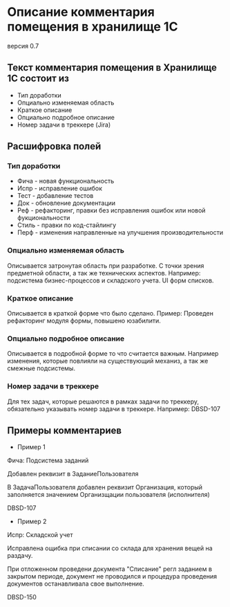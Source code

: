 # Описание комментария помещения в хранилище 1С
версия 0.7

## Текст комментария помещения в Хранилище 1С состоит из

* Тип доработки
* Опциально изменяемая область
* Краткое описание
* Опциально подробное описание
* Номер задачи в треккере (Jira)

## Расшифровка полей

### Тип доработки

* Фича - новая функциональность
* Испр - исправление ошибок
* Тест - добавление тестов
* Док - обновление документации
* Реф - рефакторинг, правки без исправления ошибок или новой фукциональности
* Стиль - правки по код-стайлингу
* Перф - изменения направленные на улучшения производительности

### Опциально изменяемая область

Описывается затронутая область при разработке. С точки зрения предметной области, а так же технических аспектов. Например: подсистема бизнес-процессов и складского учета. UI форм списков.

### Краткое описание

Описывается в краткой форме что было сделано. Пример: Проведен рефакторинг модуля формы, повышено юзабилити.

### Опциально подробное описание

Описывается в подробной форме то что считается важным. Например изменения, которые повлияли на существующий механиз, а так же смежные подсистемы.

### Номер задачи в треккере

Для тех задач, которые решаются в рамках задачи по треккеру, обязательно указывать номер задачи в треккере. Например: DBSD-107

## Примеры комментариев

* Пример 1

Фича: Подсистема заданий

Добавлен реквизит в ЗаданиеПользователя

В ЗадачаПользователя добавлен реквизит Организация, который заполняется значением Организщации пользователя (исполнителя)

DBSD-107

* Пример 2

Испр: Складской учет

Исправлена ощибка при списании со склада для хранения вещей на раздачу.

При отложенном проведени документа "Списание" регл заданием в закрытом периоде, документ не проводился и процедура проведения документов останавливала свое выполнение.

DBSD-150